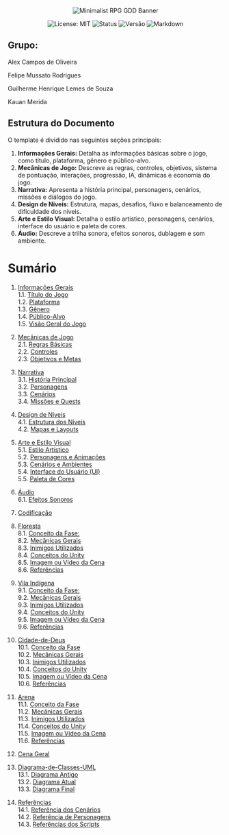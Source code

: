 <p align="center">
  <img src="https://i.ibb.co/56s7K8j/292330192-445386850928422-7259301303587158181-n-jpg.png" alt="Minimalist RPG GDD Banner">
</p>

<p align="center">
  <img src="https://img.shields.io/badge/License-MIT-yellow.svg?style=for-the-badge" alt="License: MIT">
  <img src="https://img.shields.io/badge/Status-Em%20Desenvolvimento-orange?style=for-the-badge" alt="Status">
  <img src="https://img.shields.io/badge/Versão-0.2.9-blue?style=for-the-badge" alt="Versão">
  <img src="https://img.shields.io/badge/Markdown-%23%23302c9b.svg?style=for-the-badge&logo=markdown&logoColor=white" alt="Markdown">

</p>

## Grupo:

 Alex Campos de Oliveira
 
 Felipe Mussato Rodrigues
 
 Guilherme Henrique Lemes de Souza
 
 Kauan Merida



## Estrutura do Documento

O template é dividido nas seguintes seções principais:
1. **Informações Gerais:** Detalha as informações básicas sobre o jogo, como título, plataforma, gênero e público-alvo.
2. **Mecânicas de Jogo:** Descreve as regras, controles, objetivos, sistema de pontuação, interações, progressão, IA, dinâmicas e economia do jogo.
3. **Narrativa:** Apresenta a história principal, personagens, cenários, missões e diálogos do jogo.
4. **Design de Níveis:** Estrutura, mapas, desafios, fluxo e balanceamento de dificuldade dos níveis.
5. **Arte e Estilo Visual:** Detalha o estilo artístico, personagens, cenários, interface do usuário e paleta de cores.
6. **Áudio:** Descreve a trilha sonora, efeitos sonoros, dublagem e som ambiente.
<!--7. **Progresso e Salvamento:** Explica os sistemas de progressão e salvamento do jogo.
8. **Monetização:** Detalha o modelo de negócio e itens pagos.
9. **Testes e Qualidade:** Plano de testes e coleta de feedback dos jogadores.
10. **Conclusão:** Resume os principais pontos do GDD e os próximos passos no desenvolvimento do jogo.
-->
# Sumário

1. [Informações Gerais](https://github.com/Alex2024Campos/Amostradinhos_Cultural/wiki/1.-Informa%C3%A7%C3%B5es-Gerais)<br>
    1.1. [Título do Jogo](https://github.com/Alex2024Campos/Amostradinhos_Cultural/wiki/1.-Informa%C3%A7%C3%B5es-Gerais#11-título-do-jogo)<br>
    1.2. [Plataforma](https://github.com/Alex2024Campos/Amostradinhos_Cultural/wiki/1.-Informa%C3%A7%C3%B5es-Gerais#12-plataforma)<br>
    1.3. [Gênero](https://github.com/Alex2024Campos/Amostradinhos_Cultural/wiki/1.-Informa%C3%A7%C3%B5es-Gerais#13-gênero)<br>
    1.4. [Público-Alvo](https://github.com/Alex2024Campos/Amostradinhos_Cultural/wiki/1.-Informa%C3%A7%C3%B5es-Gerais#14-público-alvo)<br>
    1.5. [Visão Geral do Jogo](https://github.com/Alex2024Campos/Amostradinhos_Cultural/wiki/1.-Informa%C3%A7%C3%B5es-Gerais#15-visão-geral-do-jogo)<br>

2. [Mecânicas de Jogo](https://github.com/Alex2024Campos/Amostradinhos_Cultural/wiki/2.-Mecânicas-de-Jogo)<br>
    2.1. [Regras Básicas](https://github.com/Alex2024Campos/Amostradinhos_Cultural/wiki/2.-Mecânicas-de-Jogo#21-regras-básicas)<br>
    2.2. [Controles](https://github.com/Alex2024Campos/Amostradinhos_Cultural/wiki/2.-Mecânicas-de-Jogo#22-controles)<br>
    2.3. [Objetivos e Metas](https://github.com/Alex2024Campos/Amostradinhos_Cultural/wiki/2.-Mecânicas-de-Jogo#23-objetivos-e-metas)<br>

3. [Narrativa](https://github.com/Alex2024Campos/Amostradinhos_Cultural/wiki/3.-Narrativa)<br>
    3.1. [História Principal](https://github.com/Alex2024Campos/Amostradinhos_Cultural/wiki/3.-Narrativa#31-história-principal)<br>
     3.2. [Personagens](https://github.com/Alex2024Campos/Amostradinhos_Cultural/wiki/3.-Narrativa#32-personagens)<br>
    3.3. [Cenários](https://github.com/Alex2024Campos/Amostradinhos_Cultural/wiki/3.-Narrativa#33-cenários)<br>
    3.4. [Missões e Quests](https://github.com/Alex2024Campos/Amostradinhos_Cultural/wiki/3.-Narrativa#34-missões-e-quests)<br>

4. [Design de Níveis](https://github.com/Alex2024Campos/Amostradinhos_Cultural/wiki/4.-Design-de-Níveis)<br>
    4.1. [Estrutura dos Níveis](https://github.com/Alex2024Campos/Amostradinhos_Cultural/wiki/4.-Design-de-Níveis#41-estrutura-dos-níveis)<br>
    4.2. [Mapas e Layouts](https://github.com/Alex2024Campos/Amostradinhos_Cultural/wiki/4.-Design-de-Níveis#42-mapas-e-layouts)<br>

5. [Arte e Estilo Visual](https://github.com/Alex2024Campos/Amostradinhos_Cultural/wiki/5.-Arte-e-Estilo-Visual)<br>
    5.1. [Estilo Artístico](https://github.com/Alex2024Campos/Amostradinhos_Cultural/wiki/5.-Arte-e-Estilo-Visual#51-estilo-artístico)<br>
    5.2. [Personagens e Animações](https://github.com/Alex2024Campos/Amostradinhos_Cultural/wiki/5.-Arte-e-Estilo-Visual#52-personagens-e-animações)<br>
    5.3. [Cenários e Ambientes](https://github.com/Alex2024Campos/Amostradinhos_Cultural/wiki/5.-Arte-e-Estilo-Visual#53-cenários-e-ambientes)<br>
    5.4. [Interface do Usuário (UI)](https://github.com/Alex2024Campos/Amostradinhos_Cultural/wiki/5.-Arte-e-Estilo-Visual#54-interface-do-usuário-ui)<br>
    5.5. [Paleta de Cores](https://github.com/Alex2024Campos/Amostradinhos_Cultural/wiki/5.-Arte-e-Estilo-Visual#55-paleta-de-cores)<br>

6. [Áudio](https://github.com/Alex2024Campos/Amostradinhos_Cultural/wiki/6.-Áudio)<br>
    6.1. [Efeitos Sonoros](https://github.com/Alex2024Campos/Amostradinhos_Cultural/wiki/6.-Áudio#62-efeitos-sonoros)<br>

7. [Codificação](https://github.com/Alex2024Campos/Amostradinhos_Cultural/wiki/7.-Codifica%C3%A7%C3%A3o)<br>

8. [Floresta](https://github.com/Alex2024Campos/Amostradinhos_Cultural/wiki/8.-Floresta)<br>
   8.1. [Conceito da Fase:](https://github.com/Alex2024Campos/Amostradinhos_Cultural/wiki/8.-Floresta#81-conceito-da-fase)<br>
   8.2. [Mecânicas Gerais](https://github.com/Alex2024Campos/Amostradinhos_Cultural/wiki/8.-Floresta#82-mec%C3%A2nicas-gerais-da-cena)<br>
   8.3. [Inimigos Utilizados](http://github.com/Alex2024Campos/Amostradinhos_Cultural/wiki/8.-Floresta#83-inimigos-utilizados)<br>
   8.4. [Conceitos do Unity](https://github.com/Alex2024Campos/Amostradinhos_Cultural/wiki/8.-Floresta#84-conceitos-do-unity)<br>
   8.5. [Imagem ou Vídeo da Cena](https://github.com/Alex2024Campos/Amostradinhos_Cultural/wiki/8.-Floresta#85-imagem-ou-v%C3%ADdeo-da-cena)<br>
   8.6. [Referências](https://github.com/Alex2024Campos/Amostradinhos_Cultural/wiki/8.-Floresta#86-refer%C3%AAncias)<br>
   
9. [Vila Indígena](https://github.com/Alex2024Campos/Amostradinhos_Cultural/wiki/9.-Vila-Ind%C3%ADgena)<br>
   9.1. [Conceito da Fase:](https://github.com/Alex2024Campos/Amostradinhos_Cultural/wiki/9.-Vila-Ind%C3%ADgena#91-conceito-da-fase)<br>
   9.2. [Mecânicas Gerais](https://github.com/Alex2024Campos/Amostradinhos_Cultural/wiki/9.-Vila-Ind%C3%ADgena#92-mec%C3%A2nicas-gerais-da-cena)<br>
   9.3. [Inimigos Utilizados](https://github.com/Alex2024Campos/Amostradinhos_Cultural/wiki/9.-Vila-Ind%C3%ADgena#93-inimigos-utilizados)<br>
   9.4. [Conceitos do Unity](https://github.com/Alex2024Campos/Amostradinhos_Cultural/wiki/9.-Vila-Ind%C3%ADgena#94-conceitos-do-unity)<br>
   9.5. [Imagem ou Vídeo da Cena](https://github.com/Alex2024Campos/Amostradinhos_Cultural/wiki/9.-Vila-Ind%C3%ADgena#95-imagem-ou-v%C3%ADdeo-da-cena)<br>
   9.6. [Referências](https://github.com/Alex2024Campos/Amostradinhos_Cultural/wiki/9.-Vila-Ind%C3%ADgena#96-refer%C3%AAncias)<br>
   
10. [Cidade-de-Deus](https://github.com/Alex2024Campos/Amostradinhos_Cultural/wiki/10.-Cidade-de-Deus) <br>
   10.1. [Conceito da Fase](https://github.com/Alex2024Campos/Amostradinhos_Cultural/wiki/10.-Cidade-de-Deus#101-conceito-da-fase)<br>
   10.2. [Mecânicas Gerais](https://github.com/Alex2024Campos/Amostradinhos_Cultural/wiki/10.-Cidade-de-Deus#102-mec%C3%A2nicas-gerais-da-cena)<br>
   10.3. [Inimigos Utilizados](https://github.com/Alex2024Campos/Amostradinhos_Cultural/wiki/10.-Cidade-de-Deus#103-inimigos-utilizados)<br>
   10.4. [Conceitos do Unity](https://github.com/Alex2024Campos/Amostradinhos_Cultural/wiki/10.-Cidade-de-Deus#104-conceitos-do-unity)<br>
   10.5. [Imagem ou Vídeo da Cena](https://github.com/Alex2024Campos/Amostradinhos_Cultural/wiki/10.-Cidade-de-Deus#105-imagem-ou-v%C3%ADdeo-da-cena)<br>
   10.6. [Referências](https://github.com/Alex2024Campos/Amostradinhos_Cultural/wiki/10.-Cidade-de-Deus#106-refer%C3%AAncias)<br>
   
11. [Arena](https://github.com/Alex2024Campos/Amostradinhos_Cultural/wiki/11.-Arena) <br>
   11.1. [Conceito da Fase](https://github.com/Alex2024Campos/Amostradinhos_Cultural/wiki/11.-Arena#111-conceito-da-fase)<br> 
   11.2. [Mecânicas Gerais](https://github.com/Alex2024Campos/Amostradinhos_Cultural/wiki/11.-Arena#112-mec%C3%A2nicas-gerais-da-cena)<br>
   11.3. [Inimigos Utilizados](https://github.com/Alex2024Campos/Amostradinhos_Cultural/wiki/11.-Arena#113-inimigos-utilizados)<br>
   11.4. [Conceitos do Unity](https://github.com/Alex2024Campos/Amostradinhos_Cultural/wiki/11.-Arena#114-conceitos-do-unity)<br>
   11.5. [Imagem ou Vídeo da Cena](https://github.com/Alex2024Campos/Amostradinhos_Cultural/wiki/11.-Arena#115-imagem-ou-v%C3%ADdeo-da-cena)<br>
   11.6. [Referências](https://github.com/Alex2024Campos/Amostradinhos_Cultural/wiki/11.-Arena#116-refer%C3%AAncias-utilizados)<br>

12. [Cena Geral](https://github.com/Alex2024Campos/Amostradinhos_Cultural/wiki/15.-Cena-Geral)

13. [Diagrama-de-Classes-UML](https://github.com/Alex2024Campos/Amostradinhos_Cultural/wiki/12.-Diagrama-de-Classes-UML) <br>
    13.1. [Diagrama Antigo](https://github.com/Alex2024Campos/Amostradinhos_Cultural/wiki/12.-Diagrama-de-Classes-UML#121-diagrama-antigo)<br>
    13.2. [Diagrama Atual](https://github.com/Alex2024Campos/Amostradinhos_Cultural/wiki/12.-Diagrama-de-Classes-UML#122-diagrama-atual)<br>
    13.3. [Diagrama Final](https://github.com/Alex2024Campos/Amostradinhos_Cultural/wiki/12.-Diagrama-de-Classes-UML#123-diagrama-final-corrigido)<br>

14. [Referências](https://github.com/Alex2024Campos/Amostradinhos_Cultural/wiki/13.-Refer%C3%AAncias) <br>
    14.1. [Referência dos Cenários](https://github.com/Alex2024Campos/Amostradinhos_Cultural/wiki/14.-Refer%C3%AAncias#141-refer%C3%AAncias-dos-cen%C3%A1rios)<br>
    14.2. [Referência de Personagens](https://github.com/Alex2024Campos/Amostradinhos_Cultural/wiki/14.-Refer%C3%AAncias#142-refer%C3%AAncias-dos-personagens)<br>
    14.3. [Referências dos Scripts](https://github.com/Alex2024Campos/Amostradinhos_Cultural/wiki/14.-Refer%C3%AAncias#143-refer%C3%AAncias-dos-scripts)<br>

